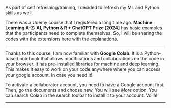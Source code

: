 As part of self refreshing/training, I decided to refresh my ML and Python skills as well. 

There was a Udemy course that I registered a long time ago. **Machine Learning A-Z: AI, Python & R + ChatGPT Prize [2024]** has basic examples that the participants need to complete themselves. So, I will be sharing the codes with the extensions here with the explanations.

----------------------------------------------------------------------------

Thanks to this course, I am now familiar with **Google Colab**. It is a Python-based notebook that allows modifications and collaborations on the code in your browser. It has pre-installed libraries for machine and deep learning.
This makes it easy to work on your code anywhere where you can access your google account. In case you need it! 

To activate a collaborator account, you need to have a Google account first. Then, go the documents and choose new. You will see *More* option. You can search Colab in the search toolbar to install it to your account. Voilà!

----------------------------------------------------------------------------

